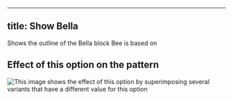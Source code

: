 ***

## title: Show Bella

Shows the outline of the Bella block Bee is based on

## Effect of this option on the pattern

![This image shows the effect of this option by superimposing several variants that have a different value for this option](bee\_bellaguide\_sample.svg "Effect of this option on the pattern")
